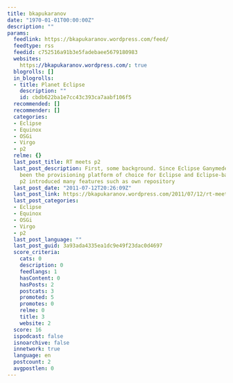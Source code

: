 ```yaml
---
title: bkapukaranov
date: "1970-01-01T00:00:00Z"
description: ""
params:
  feedlink: https://bkapukaranov.wordpress.com/feed/
  feedtype: rss
  feedid: c752516a91b3e5fadebaee5679180983
  websites:
    https://bkapukaranov.wordpress.com/: true
  blogrolls: []
  in_blogrolls:
  - title: Planet Eclipse
    description: ""
    id: cbdb622ba1e7cc43c393ca7aabf106f5
  recommended: []
  recommender: []
  categories:
  - Eclipse
  - Equinox
  - OSGi
  - Virgo
  - p2
  relme: {}
  last_post_title: RT meets p2
  last_post_description: First, some background. Since Eclipse Ganymede (3.4) p2 has
    been the provisioning platform of choice for Eclipse and Eclipse-based applications.
    p2 introduced many features such as own repository
  last_post_date: "2011-07-12T20:26:09Z"
  last_post_link: https://bkapukaranov.wordpress.com/2011/07/12/rt-meets-p2/
  last_post_categories:
  - Eclipse
  - Equinox
  - OSGi
  - Virgo
  - p2
  last_post_language: ""
  last_post_guid: 3a93ada4335ea1dc9e49f23dac0d4697
  score_criteria:
    cats: 0
    description: 0
    feedlangs: 1
    hasContent: 0
    hasPosts: 2
    postcats: 3
    promoted: 5
    promotes: 0
    relme: 0
    title: 3
    website: 2
  score: 16
  ispodcast: false
  isnoarchive: false
  innetwork: true
  language: en
  postcount: 2
  avgpostlen: 0
---
```

